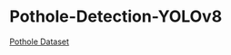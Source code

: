 # Pothole-Detection-YOLOv8
[Pothole Dataset](https://drive.google.com/drive/folders/1FMVwY6XymqosiON_YZVxMHtObyEGqxU3?usp=sharing)
